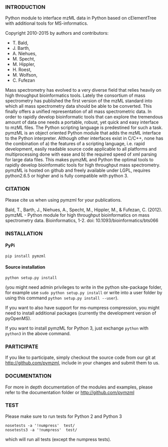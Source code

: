 ### INTRODUCTION

Python module to interface mzML data in Python based on cElementTree
with additional tools for MS-informatics.

Copyright 2010-2015 by authors and contributors:
* T. Bald,
* J. Barth,
* A. Niehues,
* M. Specht,
* M. Hippler,
* H. Roest,
* M. Wolfson,
* C. Fufezan

Mass spectrometry has evolved to a very diverse field that relies heavily on high throughput bioinformatics tools. Lately the consortium of mass spectrometry has published the first version of the mzML standard into which all mass spectrometry data should be able to be converted. This finally offers a unified representation of all mass spectrometric data. In order to rapidly develop bioinformatic tools that can explore the tremendous amount of data one needs a portable, robust, yet quick and easy interface to mzML files. The Python scripting language is predestined for such a task. pymzML is an object oriented Python module that adds the mzML interface to the Python interpreter. Although other interfaces exist in C/C++, none has the combination of a) the features of a scripting language, i.e. rapid development, easily readable source code applicable to all platforms and multiprocessing done with ease and b) the required speed of xml parsing for large data files. This makes pymzML and Python the optimal tools to rapidly develop bioinformatic tools for high throughput mass spectrometry. pymzML is hosted on github and freely available under LGPL, requires python2.6.5 or higher and is fully compatible with python 3.


### CITATION

Please cite us when using pymzml for your publications.

Bald, T., Barth, J., Niehues, A., Specht, M., Hippler, M., & Fufezan, C. (2012). pymzML - Python module for high throughput bioinformatics on mass spectrometry data. Bioinformatics, 1-2.
doi: 10.1093/bioinformatics/bts066


### INSTALLATION

#### PyPi

    pip install pymzml

#### Source installation
    python setup.py install

(you might need admin privileges to write in the python site-package folder,
for example use ```sudo python setup.py install``` or write into a user folder
by using this command ```python setup.py install --user```).

If you want to also have support for ms-numpress compression, you might need to
install additional packages (currently the development version of pyOpenMS).

If you want to install pymzML for Python 3, just exchange ```python``` with
```python3``` in the above command.


### PARTICIPATE

If you like to participate, simply checkout the source code from our git at
http://github.com/pymzml, include in your changes and submit them to us.


### DOCUMENTATION

For more in depth documentation of the modules and examples, please refer to
the documentation folder or http://github.com/pymzml

### TEST

Please make sure to run tests for Python 2 and Python 3

    nosetests -a '!numpress'  test/
    nosetests3 -a '!numpress'  test/

which will run all tests (except the numpress tests).

